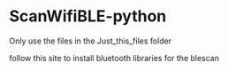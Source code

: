 # ScanWifiBLE-python

Only use the files in the Just_this_files folder

follow this site to install bluetooth libraries for the blescan
